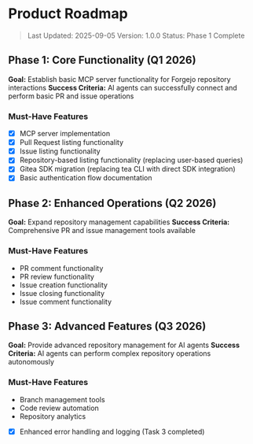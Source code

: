 # Product Roadmap

> Last Updated: 2025-09-05
> Version: 1.0.0
> Status: Phase 1 Complete

## Phase 1: Core Functionality (Q1 2026)

**Goal:** Establish basic MCP server functionality for Forgejo repository interactions
**Success Criteria:** AI agents can successfully connect and perform basic PR and issue operations

### Must-Have Features

- [x] MCP server implementation
- [x] Pull Request listing functionality
- [x] Issue listing functionality
- [x] Repository-based listing functionality (replacing user-based queries)
- [x] Gitea SDK migration (replacing tea CLI with direct SDK integration)
- [x] Basic authentication flow documentation

## Phase 2: Enhanced Operations (Q2 2026)

**Goal:** Expand repository management capabilities
**Success Criteria:** Comprehensive PR and issue management tools available

### Must-Have Features

- PR comment functionality
- PR review functionality
- Issue creation functionality
- Issue closing functionality
- Issue comment functionality

## Phase 3: Advanced Features (Q3 2026)

**Goal:** Provide advanced repository management for AI agents
**Success Criteria:** AI agents can perform complex repository operations autonomously

### Must-Have Features

- Branch management tools
- Code review automation
- Repository analytics
 - [x] Enhanced error handling and logging (Task 3 completed)